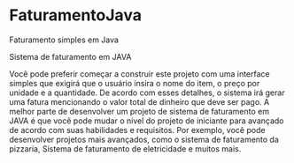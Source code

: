 # FaturamentoJava
Faturamento simples em Java

Sistema de faturamento em JAVA

Você pode preferir começar a construir este projeto com uma interface simples que exigirá que o usuário insira o nome do item, o preço por unidade e a quantidade. De acordo com esses detalhes, o sistema irá gerar uma fatura mencionando o valor total de dinheiro que deve ser pago. A melhor parte de desenvolver um projeto de sistema de faturamento em JAVA é que você pode mudar o nível do projeto de iniciante para avançado de acordo com suas habilidades e requisitos. Por exemplo, você pode desenvolver projetos mais avançados, como o sistema de faturamento da pizzaria, Sistema de faturamento de eletricidade e muitos mais.
